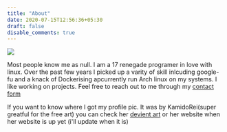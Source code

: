 ```yaml
---
title: "About"
date: 2020-07-15T12:56:36+05:30
draft: false
disable_comments: true 
---
```

![](/images/icon_small.jpg)

Most people know me as null. I am a 17 renegade programer in love with linux. Over the past few years I picked up a varity of skill inlcuding google-fu and a knack of Dockerising apcurrently run Arch linux on my systems. I like working on projects. Feel free to reach out to me through my [contact form](/contact/)


If you want to know where I got my profile pic. It was by KamidoRei(super greatful for the free art) you can check her [devient art](https://www.deviantart.com/kamidorei)  or her website when her website is up yet (i'll update when it is)
